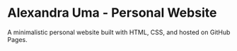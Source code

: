 # Alexandra Uma - Personal Website

A minimalistic personal website built with HTML, CSS, and hosted on GitHub Pages.